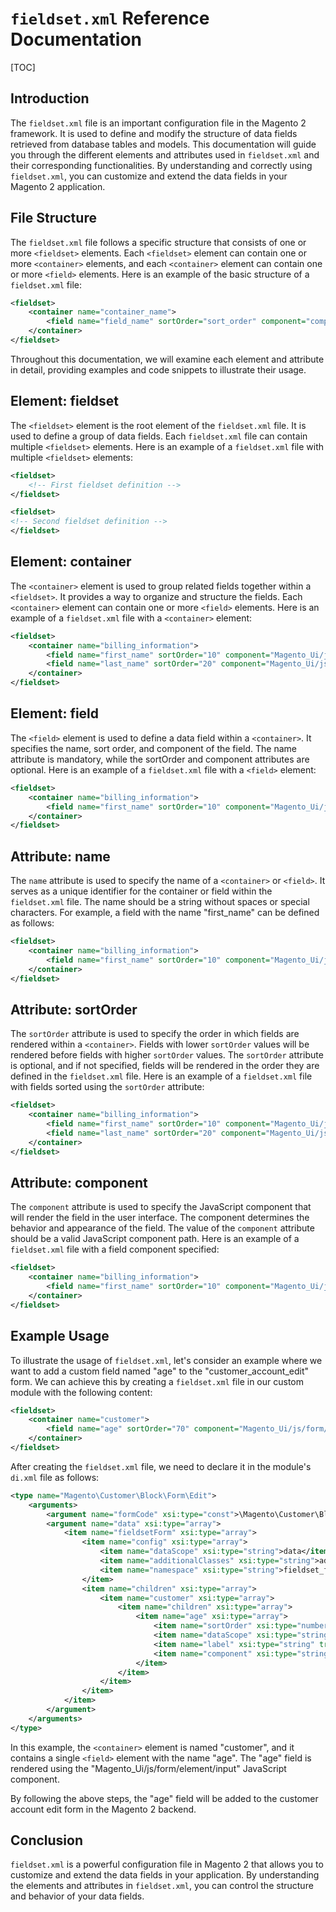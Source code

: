 # `fieldset.xml` Reference Documentation

[TOC]

## Introduction

The `fieldset.xml` file is an important configuration file in the Magento 2 framework. It is used to define and modify
the structure of data fields retrieved from database tables and models. This documentation will guide you through the
different elements and attributes used in `fieldset.xml` and their corresponding functionalities. By understanding and
correctly using `fieldset.xml`, you can customize and extend the data fields in your Magento 2 application.

## File Structure

The `fieldset.xml` file follows a specific structure that consists of one or more `<fieldset>` elements.
Each `<fieldset>` element can contain one or more `<container>` elements, and each `<container>` element can contain one
or more `<field>` elements. Here is an example of the basic structure of a `fieldset.xml` file:

```xml
<fieldset>
    <container name="container_name">
        <field name="field_name" sortOrder="sort_order" component="component_name"/>
    </container>
</fieldset>
```

Throughout this documentation, we will examine each element and attribute in detail, providing examples and code
snippets to illustrate their usage.

## Element: fieldset

The `<fieldset>` element is the root element of the `fieldset.xml` file. It is used to define a group of data fields.
Each `fieldset.xml` file can contain multiple `<fieldset>` elements. Here is an example of a `fieldset.xml` file with
multiple `<fieldset>` elements:

```xml
<fieldset>
    <!-- First fieldset definition -->
</fieldset>

<fieldset>
<!-- Second fieldset definition -->
</fieldset>
```

## Element: container

The `<container>` element is used to group related fields together within a `<fieldset>`. It provides a way to organize
and structure the fields. Each `<container>` element can contain one or more `<field>` elements. Here is an example of
a `fieldset.xml` file with a `<container>` element:

```xml
<fieldset>
    <container name="billing_information">
        <field name="first_name" sortOrder="10" component="Magento_Ui/js/form/element/abstract"/>
        <field name="last_name" sortOrder="20" component="Magento_Ui/js/form/element/abstract"/>
    </container>
</fieldset>
```

## Element: field

The `<field>` element is used to define a data field within a `<container>`. It specifies the name, sort order, and
component of the field. The name attribute is mandatory, while the sortOrder and component attributes are optional. Here
is an example of a `fieldset.xml` file with a `<field>` element:

```xml
<fieldset>
    <container name="billing_information">
        <field name="first_name" sortOrder="10" component="Magento_Ui/js/form/element/abstract"/>
    </container>
</fieldset>
```

## Attribute: name

The `name` attribute is used to specify the name of a `<container>` or `<field>`. It serves as a unique identifier for
the container or field within the `fieldset.xml` file. The name should be a string without spaces or special characters.
For example, a field with the name "first_name" can be defined as follows:

```xml
<fieldset>
    <container name="billing_information">
        <field name="first_name" sortOrder="10" component="Magento_Ui/js/form/element/abstract"/>
    </container>
</fieldset>
```

## Attribute: sortOrder

The `sortOrder` attribute is used to specify the order in which fields are rendered within a `<container>`. Fields with
lower `sortOrder` values will be rendered before fields with higher `sortOrder` values. The `sortOrder` attribute is
optional, and if not specified, fields will be rendered in the order they are defined in the `fieldset.xml` file. Here
is an example of a `fieldset.xml` file with fields sorted using the `sortOrder` attribute:

```xml
<fieldset>
    <container name="billing_information">
        <field name="first_name" sortOrder="10" component="Magento_Ui/js/form/element/abstract"/>
        <field name="last_name" sortOrder="20" component="Magento_Ui/js/form/element/abstract"/>
    </container>
</fieldset>
```

## Attribute: component

The `component` attribute is used to specify the JavaScript component that will render the field in the user interface.
The component determines the behavior and appearance of the field. The value of the `component` attribute should be a
valid JavaScript component path. Here is an example of a `fieldset.xml` file with a field component specified:

```xml
<fieldset>
    <container name="billing_information">
        <field name="first_name" sortOrder="10" component="Magento_Ui/js/form/element/abstract"/>
    </container>
</fieldset>
```

## Example Usage

To illustrate the usage of `fieldset.xml`, let's consider an example where we want to add a custom field named "age" to
the "customer_account_edit" form. We can achieve this by creating a `fieldset.xml` file in our custom module with the
following content:

```xml
<fieldset>
    <container name="customer">
        <field name="age" sortOrder="70" component="Magento_Ui/js/form/element/input"/>
    </container>
</fieldset>
```

After creating the `fieldset.xml` file, we need to declare it in the module's `di.xml` file as follows:

```xml
<type name="Magento\Customer\Block\Form\Edit">
    <arguments>
        <argument name="formCode" xsi:type="const">\Magento\Customer\Block\Form::FORM_CODE_EDIT</argument>
        <argument name="data" xsi:type="array">
            <item name="fieldsetForm" xsi:type="array">
                <item name="config" xsi:type="array">
                    <item name="dataScope" xsi:type="string">data</item>
                    <item name="additionalClasses" xsi:type="string">admin__fieldset-form</item>
                    <item name="namespace" xsi:type="string">fieldset_form</item>
                </item>
                <item name="children" xsi:type="array">
                    <item name="customer" xsi:type="array">
                        <item name="children" xsi:type="array">
                            <item name="age" xsi:type="array">
                                <item name="sortOrder" xsi:type="number">70</item>
                                <item name="dataScope" xsi:type="string">age</item>
                                <item name="label" xsi:type="string" translate="true">Age</item>
                                <item name="component" xsi:type="string">Magento_Ui/js/form/element/input</item>
                            </item>
                        </item>
                    </item>
                </item>
            </item>
        </argument>
    </arguments>
</type>
```

In this example, the `<container>` element is named "customer", and it contains a single `<field>` element with the
name "age". The "age" field is rendered using the "Magento_Ui/js/form/element/input" JavaScript component.

By following the above steps, the "age" field will be added to the customer account edit form in the Magento 2 backend.

## Conclusion

`fieldset.xml` is a powerful configuration file in Magento 2 that allows you to customize and extend the data fields in
your application. By understanding the elements and attributes in `fieldset.xml`, you can control the structure and
behavior of your data fields.
